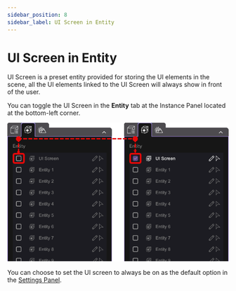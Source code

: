 ```yaml
---
sidebar_position: 8
sidebar_label: UI Screen in Entity
---
```


# UI Screen in Entity

UI Screen is a preset entity provided for storing the UI elements in the scene, all the UI elements linked to the UI Screen will always show in front of the user.

You can toggle the UI Screen in the **Entity** tab at the Instance Panel located at the bottom-left corner.

![](/img/UIScreen/UIScreenToggle.png)

You can choose to set the UI screen to always be on as the default option in the <a href="#pc-xr-mode .unnumbered" class="link-style" aria-label="Direct link to Settings" title="Direct link to Settings">[Settings Panel​](/PCMode/Misc/Settings)</a>.





